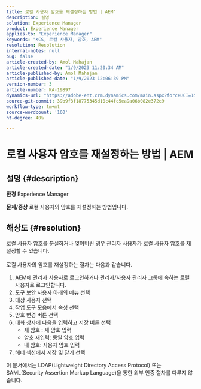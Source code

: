 ```yaml
---
title: 로컬 사용자 암호를 재설정하는 방법 | AEM"
description: 설명
solution: Experience Manager
product: Experience Manager
applies-to: "Experience Manager"
keywords: "KCS, 로컬 사용자, 암호, AEM"
resolution: Resolution
internal-notes: null
bug: false
article-created-by: Amol Mahajan
article-created-date: "1/9/2023 11:20:34 AM"
article-published-by: Amol Mahajan
article-published-date: "1/9/2023 12:06:39 PM"
version-number: 3
article-number: KA-19897
dynamics-url: "https://adobe-ent.crm.dynamics.com/main.aspx?forceUCI=1&pagetype=entityrecord&etn=knowledgearticle&id=90cdeaa0-0f90-ed11-aad1-6045bd0067ea"
source-git-commit: 39b9f3f18775345d10c44fc5ea9a06b082e372c9
workflow-type: tm+mt
source-wordcount: '160'
ht-degree: 40%

---
```


# 로컬 사용자 암호를 재설정하는 방법 | AEM

## 설명 {#description}

<b>환경</b>
Experience Manager


<b>문제/증상</b>
로컬 사용자의 암호를 재설정하는 방법입니다.




## 해상도 {#resolution}

로컬 사용자 암호를 분실하거나 잊어버린 경우 관리자 사용자가 로컬 사용자 암호를 재설정할 수 있습니다.<br><br>
로컬 사용자의 암호를 재설정하는 절차는 다음과 같습니다.

1. AEM에 관리자 사용자로 로그인하거나 관리자/사용자 관리자 그룹에 속하는 로컬 사용자로 로그인합니다.
2. 도구 보안 사용자 아래의 메뉴 선택
3. 대상 사용자 선택
4. 작업 도구 모음에서 속성 선택
5. 암호 변경 버튼 선택
6. 대화 상자에 다음을 입력하고 저장 버튼 선택
   - 새 암호 : 새 암호 입력
   - 암호 재입력: 동일 암호 입력
   - 내 암호: 사용자 암호 입력
7. 헤더 섹션에서 저장 및 닫기 선택


이 문서에서는 LDAP(Lightweight Directory Access Protocol) 또는 SAML(Security Assertion Markup Language)을 통한 외부 인증 절차를 다루지 않습니다.
